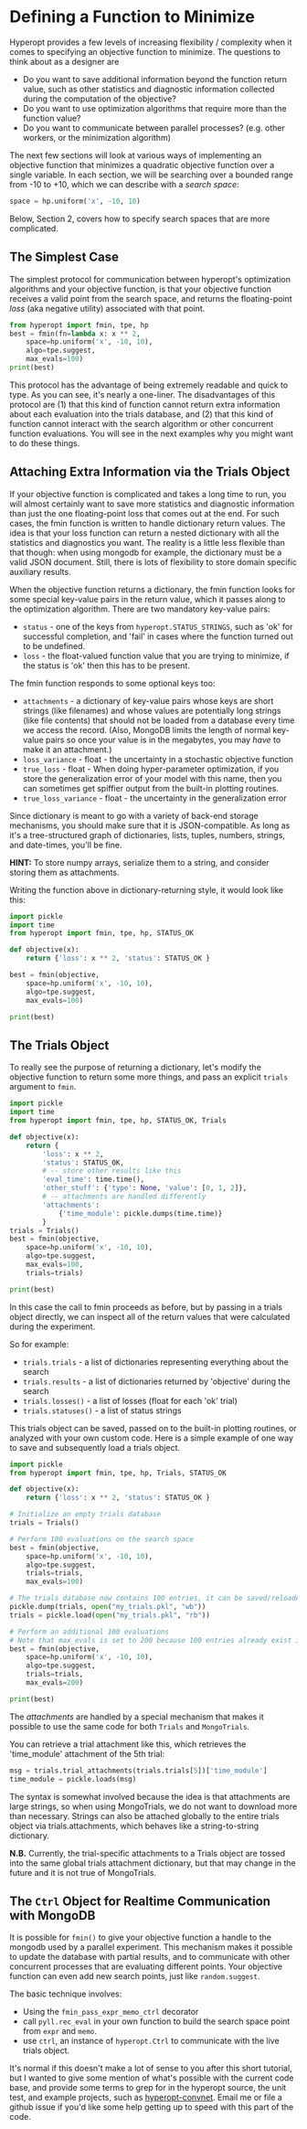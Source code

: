 # Defining a Function to Minimize

Hyperopt provides a few levels of increasing flexibility / complexity when it comes to specifying an objective function to minimize.
The questions to think about as a designer are

* Do you want to save additional information beyond the function return value, such as other statistics and diagnostic information collected during the computation of the objective?
* Do you want to use optimization algorithms that require more than the function value?
* Do you want to communicate between parallel processes? (e.g. other workers, or the minimization algorithm)

The next few sections will look at various ways of implementing an objective
function that minimizes a quadratic objective function over a single variable.
In each section, we will be searching over a bounded range from -10 to +10,
which we can describe with a *search space*:

```python
space = hp.uniform('x', -10, 10)
```

Below, Section 2, covers how to specify search spaces that are more complicated.

## The Simplest Case

The simplest protocol for communication between hyperopt's optimization
algorithms and your objective function, is that your objective function
receives a valid point from the search space, and returns the floating-point
*loss* (aka negative utility) associated with that point.

```python
from hyperopt import fmin, tpe, hp
best = fmin(fn=lambda x: x ** 2,
    space=hp.uniform('x', -10, 10),
    algo=tpe.suggest,
    max_evals=100)
print(best)
```

This protocol has the advantage of being extremely readable and quick to
type. As you can see, it's nearly a one-liner.
The disadvantages of this protocol are
(1) that this kind of function cannot return extra information about each evaluation into the trials database,
and
(2) that this kind of function cannot interact with the search algorithm or other concurrent function evaluations.
You will see in the next examples why you might want to do these things.

## Attaching Extra Information via the Trials Object

If your objective function is complicated and takes a long time to run, you will almost certainly want to save more statistics
and diagnostic information than just the one floating-point loss that comes out at the end.
For such cases, the fmin function is written to handle dictionary return values.
The idea is that your loss function can return a nested dictionary with all the statistics and diagnostics you want.
The reality is a little less flexible than that though: when using mongodb for example,
the dictionary must be a valid JSON document.
Still, there is lots of flexibility to store domain specific auxiliary results.

When the objective function returns a dictionary, the fmin function looks for some special key-value pairs
in the return value, which it passes along to the optimization algorithm.
There are two mandatory key-value pairs:

* `status` - one of the keys from `hyperopt.STATUS_STRINGS`, such as 'ok' for
  successful completion, and 'fail' in cases where the function turned out to
  be undefined.
* `loss` - the float-valued function value that you are trying to minimize, if
  the status is 'ok' then this has to be present.

The fmin function responds to some optional keys too:

* `attachments` -  a dictionary of key-value pairs whose keys are short
  strings (like filenames) and whose values are potentially long strings (like
  file contents) that should not be loaded from a database every time we
  access the record. (Also, MongoDB limits the length of normal key-value
  pairs so once your value is in the megabytes, you may *have* to make it an
  attachment.)
* `loss_variance` - float - the uncertainty in a stochastic objective function
* `true_loss` - float -
  When doing hyper-parameter optimization, if you store the generalization error of your model with this name, then you can sometimes get spiffier output from the built-in plotting routines.
* `true_loss_variance` - float - the uncertainty in the generalization error

Since dictionary is meant to go with a variety of back-end storage
mechanisms, you should make sure that it is JSON-compatible.  As long as it's
a tree-structured graph of dictionaries, lists, tuples, numbers, strings, and
date-times, you'll be fine.

**HINT:** To store numpy arrays, serialize them to a string, and consider storing
them as attachments.

Writing the function above in dictionary-returning style, it
would look like this:

```python
import pickle
import time
from hyperopt import fmin, tpe, hp, STATUS_OK

def objective(x):
    return {'loss': x ** 2, 'status': STATUS_OK }

best = fmin(objective,
    space=hp.uniform('x', -10, 10),
    algo=tpe.suggest,
    max_evals=100)

print(best)
```

## The Trials Object

To really see the purpose of returning a dictionary,
let's modify the objective function to return some more things,
and pass an explicit `trials` argument to `fmin`.

```python
import pickle
import time
from hyperopt import fmin, tpe, hp, STATUS_OK, Trials

def objective(x):
    return {
        'loss': x ** 2,
        'status': STATUS_OK,
        # -- store other results like this
        'eval_time': time.time(),
        'other_stuff': {'type': None, 'value': [0, 1, 2]},
        # -- attachments are handled differently
        'attachments':
            {'time_module': pickle.dumps(time.time)}
        }
trials = Trials()
best = fmin(objective,
    space=hp.uniform('x', -10, 10),
    algo=tpe.suggest,
    max_evals=100,
    trials=trials)

print(best)
```

In this case the call to fmin proceeds as before, but by passing in a trials object directly,
we can inspect all of the return values that were calculated during the experiment.

So for example:

* `trials.trials` - a list of dictionaries representing everything about the search
* `trials.results` - a list of dictionaries returned by 'objective' during the search
* `trials.losses()` - a list of losses (float for each 'ok' trial)
* `trials.statuses()` - a list of status strings

This trials object can be saved, passed on to the built-in plotting routines,
or analyzed with your own custom code.
Here is a simple example of one way to save and subsequently load a trials object.

```python
import pickle
from hyperopt import fmin, tpe, hp, Trials, STATUS_OK

def objective(x):
    return {'loss': x ** 2, 'status': STATUS_OK }

# Initialize an empty trials database
trials = Trials()

# Perform 100 evaluations on the search space
best = fmin(objective,
    space=hp.uniform('x', -10, 10),
    algo=tpe.suggest,
    trials=trials,
    max_evals=100)

# The trials database now contains 100 entries, it can be saved/reloaded with pickle or another method
pickle.dump(trials, open("my_trials.pkl", "wb"))
trials = pickle.load(open("my_trials.pkl", "rb"))

# Perform an additional 100 evaluations
# Note that max_evals is set to 200 because 100 entries already exist in the database
best = fmin(objective,
    space=hp.uniform('x', -10, 10),
    algo=tpe.suggest,
    trials=trials,
    max_evals=200)

print(best)
```

The *attachments* are handled by a special mechanism that makes it possible to use the same code
for both `Trials` and `MongoTrials`.

You can retrieve a trial attachment like this, which retrieves the 'time_module' attachment of the 5th trial:

```python
msg = trials.trial_attachments(trials.trials[5])['time_module']
time_module = pickle.loads(msg)
```

The syntax is somewhat involved because the idea is that attachments are large strings,
so when using MongoTrials, we do not want to download more than necessary.
Strings can also be attached globally to the entire trials object via trials.attachments,
which behaves like a string-to-string dictionary.

**N.B.** Currently, the trial-specific attachments to a Trials object are tossed into the same global trials attachment dictionary, but that may change in the future and it is not true of MongoTrials.

## The `Ctrl` Object for Realtime Communication with MongoDB

It is possible for `fmin()` to give your objective function a handle to the mongodb used by a parallel experiment. This mechanism makes it possible to update the database with partial results, and to communicate with other concurrent processes that are evaluating different points.
Your objective function can even add new search points, just like `random.suggest`.

The basic technique involves:

* Using the `fmin_pass_expr_memo_ctrl` decorator
* call `pyll.rec_eval` in your own function to build the search space point
  from `expr` and `memo`.
* use `ctrl`, an instance of `hyperopt.Ctrl` to communicate with the live
  trials object.

It's normal if this doesn't make a lot of sense to you after this short tutorial,
but I wanted to give some mention of what's possible with the current code base,
and provide some terms to grep for in the hyperopt source, the unit test,
and example projects, such as [hyperopt-convnet](https://github.com/jaberg/hyperopt-convnet).
Email me or file a github issue if you'd like some help getting up to speed with this part of the code.

